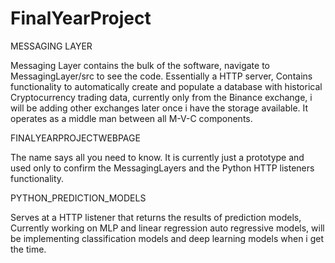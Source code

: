 # FinalYearProject


MESSAGING LAYER

Messaging Layer contains the bulk of the software, navigate to MessagingLayer/src to see the code. Essentially a HTTP server,
Contains functionality to automatically create and populate a database with historical Cryptocurrency trading data, currently only from the Binance exchange, i 
will be adding other exchanges later once i have the storage available. It operates as a middle man between all M-V-C components.


FINALYEARPROJECTWEBPAGE

The name says all you need to know. It is currently just a prototype and used only to confirm the MessagingLayers and the Python
HTTP listeners functionality.



PYTHON_PREDICTION_MODELS

Serves at a HTTP listener that returns the results of prediction models, Currently working on MLP and linear regression auto regressive models,
will be implementing classification models and deep learning models when i get the time. 






